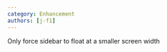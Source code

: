 ```yaml
---
category: Enhancement
authors: [j-f1]
---
```


Only force sidebar to float at a smaller screen width

